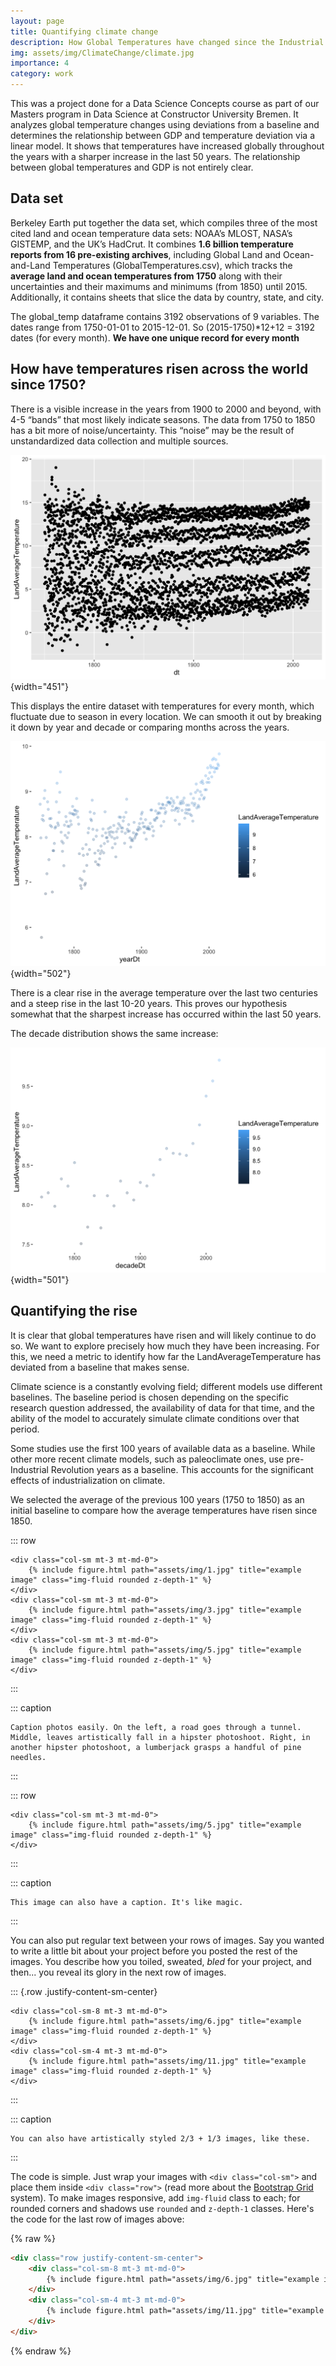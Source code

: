 ```yaml
---
layout: page
title: Quantifying climate change
description: How Global Temperatures have changed since the Industrial Revolution 
img: assets/img/ClimateChange/climate.jpg
importance: 4
category: work
---
```


This was a project done for a Data Science Concepts course as part of our Masters program in Data Science at Constructor University Bremen. It analyzes global temperature changes using deviations from a baseline and determines the relationship between GDP and temperature deviation via a linear model. It shows that temperatures have increased globally throughout the years with a sharper increase in the last 50 years. The relationship between global temperatures and GDP is not entirely clear.

## Data set

Berkeley Earth put together the data set, which compiles three of the most cited land and ocean temperature data sets: NOAA’s MLOST, NASA’s GISTEMP, and the UK’s HadCrut. It combines **1.6 billion temperature reports from 16 pre-existing archives**, including Global Land and Ocean-and-Land Temperatures (GlobalTemperatures.csv), which tracks the **average land and ocean temperatures from 1750** along with their uncertainties and their maximums and minimums (from 1850) until 2015. Additionally, it contains sheets that slice the data by country, state, and city.

The global_temp dataframe contains 3192 observations of 9 variables. The dates range from 1750-01-01 to 2015-12-01. So (2015-1750)\*12+12 = 3192 dates (for every month). **We have one unique record for every month**

## **How have temperatures risen across the world since 1750?**

There is a visible increase in the years from 1900 to 2000 and beyond, with 4-5 “bands” that most likely indicate seasons. The data from 1750 to 1850 has a bit more of noise/uncertainty. This “noise” may be the result of unstandardized data collection and multiple sources.

![](images/paste-3.png){width="451"}

This displays the entire dataset with temperatures for every month, which fluctuate due to season in every location. We can smooth it out by breaking it down by year and decade or comparing months across the years.

![](images/paste-4.png){width="502"}

There is a clear rise in the average temperature over the last two centuries and a steep rise in the last 10-20 years. This proves our hypothesis somewhat that the sharpest increase has occurred within the last 50 years.

The decade distribution shows the same increase:

![](images/paste-5.png){width="501"}

## **Quantifying the rise**

It is clear that global temperatures have risen and will likely continue to do so. We want to explore precisely how much they have been increasing. For this, we need a metric to identify how far the LandAverageTemperature has deviated from a baseline that makes sense.

Climate science is a constantly evolving field; different models use different baselines. The baseline period is chosen depending on the specific research question addressed, the availability of data for that time, and the ability of the model to accurately simulate climate conditions over that period.

Some studies use the first 100 years of available data as a baseline. While other more recent climate models, such as paleoclimate ones, use pre-Industrial Revolution years as a baseline. This accounts for the significant effects of industrialization on climate.

We selected the average of the previous 100 years (1750 to 1850) as an initial baseline to compare how the average temperatures have risen since 1850.

::: row
```         
<div class="col-sm mt-3 mt-md-0">
    {% include figure.html path="assets/img/1.jpg" title="example image" class="img-fluid rounded z-depth-1" %}
</div>
<div class="col-sm mt-3 mt-md-0">
    {% include figure.html path="assets/img/3.jpg" title="example image" class="img-fluid rounded z-depth-1" %}
</div>
<div class="col-sm mt-3 mt-md-0">
    {% include figure.html path="assets/img/5.jpg" title="example image" class="img-fluid rounded z-depth-1" %}
</div>
```
:::

::: caption
```         
Caption photos easily. On the left, a road goes through a tunnel. Middle, leaves artistically fall in a hipster photoshoot. Right, in another hipster photoshoot, a lumberjack grasps a handful of pine needles.
```
:::

::: row
```         
<div class="col-sm mt-3 mt-md-0">
    {% include figure.html path="assets/img/5.jpg" title="example image" class="img-fluid rounded z-depth-1" %}
</div>
```
:::

::: caption
```         
This image can also have a caption. It's like magic.
```
:::

You can also put regular text between your rows of images. Say you wanted to write a little bit about your project before you posted the rest of the images. You describe how you toiled, sweated, *bled* for your project, and then... you reveal its glory in the next row of images.

::: {.row .justify-content-sm-center}
```         
<div class="col-sm-8 mt-3 mt-md-0">
    {% include figure.html path="assets/img/6.jpg" title="example image" class="img-fluid rounded z-depth-1" %}
</div>
<div class="col-sm-4 mt-3 mt-md-0">
    {% include figure.html path="assets/img/11.jpg" title="example image" class="img-fluid rounded z-depth-1" %}
</div>
```
:::

::: caption
```         
You can also have artistically styled 2/3 + 1/3 images, like these.
```
:::

The code is simple. Just wrap your images with `<div class="col-sm">` and place them inside `<div class="row">` (read more about the <a href="https://getbootstrap.com/docs/4.4/layout/grid/">Bootstrap Grid</a> system). To make images responsive, add `img-fluid` class to each; for rounded corners and shadows use `rounded` and `z-depth-1` classes. Here's the code for the last row of images above:

{% raw %}

``` html
<div class="row justify-content-sm-center">
    <div class="col-sm-8 mt-3 mt-md-0">
        {% include figure.html path="assets/img/6.jpg" title="example image" class="img-fluid rounded z-depth-1" %}
    </div>
    <div class="col-sm-4 mt-3 mt-md-0">
        {% include figure.html path="assets/img/11.jpg" title="example image" class="img-fluid rounded z-depth-1" %}
    </div>
</div>
```

{% endraw %}
